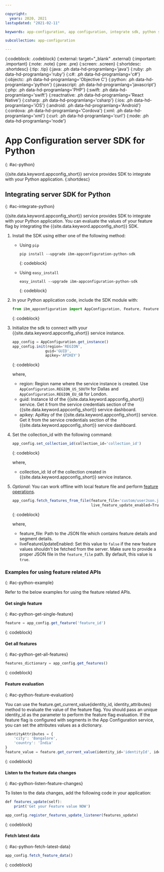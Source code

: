 ```yaml
---

copyright:
  years: 2020, 2021
lastupdated: "2021-02-11"

keywords: app-configuration, app configuration, integrate sdk, python sdk, python

subcollection: app-configuration

---
```


{:codeblock: .codeblock}
{:external: target="_blank" .external}
{:important: .important}
{:note: .note}
{:pre: .pre}
{:screen: .screen}
{:shortdesc: .shortdesc}
{:tip: .tip}
{:java: .ph data-hd-programlang='java'}
{:ruby: .ph data-hd-programlang='ruby'}
{:c#: .ph data-hd-programlang='c#'}
{:objectc: .ph data-hd-programlang='Objective C'}
{:python: .ph data-hd-programlang='python'}
{:javascript: .ph data-hd-programlang='javascript'}
{:php: .ph data-hd-programlang='PHP'}
{:swift: .ph data-hd-programlang='swift'}
{:reactnative: .ph data-hd-programlang='React Native'}
{:csharp: .ph data-hd-programlang='csharp'}
{:ios: .ph data-hd-programlang='iOS'}
{:android: .ph data-hd-programlang='Android'}
{:cordova: .ph data-hd-programlang='Cordova'}
{:xml: .ph data-hd-programlang='xml'}
{:curl: .ph data-hd-programlang='curl'}
{:node: .ph data-hd-programlang='node'}

# App Configuration server SDK for Python
{: #ac-python}

{{site.data.keyword.appconfig_short}} service provides SDK to integrate with your Python application. 
{:shortdesc}

## Integrating server SDK for Python
{: #ac-integrate-python}

{{site.data.keyword.appconfig_short}} service provides SDK to integrate with your Python application. You can evaluate the values of your feature flag by integrating the {{site.data.keyword.appconfig_short}} SDK. 

1. Install the SDK using either one of the following method:

   - Using `pip`

      ```
      pip install --upgrade ibm-appconfiguration-python-sdk
      ```
      {: codeblock}

   - Using `easy_install`

      ```
      easy_install --upgrade ibm-appconfiguration-python-sdk
      ```
      {: codeblock}


1. In your Python application code, include the SDK module with: 

   ```javascript
   from ibm_appconfiguration import AppConfiguration, Feature, FeatureType
   ```
   {: codeblock}

1. Initialize the sdk to connect with your {{site.data.keyword.appconfig_short}} service instance.

   ```javascript
   app_config = AppConfiguration.get_instance()
   app_config.init(region='REGION',
                  guid='GUID',
                  apikey='APIKEY')
   ```
   {: codeblock}

   where,
   - region: Region name where the service instance is created. Use `AppConfiguration.REGION_US_SOUTH` for Dallas and `AppConfiguration.REGION_EU_GB` for London.
   - guid: Instance Id of the {{site.data.keyword.appconfig_short}} service. Get it from the service credentials section of the {{site.data.keyword.appconfig_short}} service dashboard.
   - apikey: ApiKey of the {{site.data.keyword.appconfig_short}} service. Get it from the service credentials section of the {{site.data.keyword.appconfig_short}} service dashboard.

1. Set the collection_id with the following command:

   ```javascript
   app_config.set_collection_id(collection_id='collection_id') 
   ```
   {: codeblock}

   where,
   - collection_id: Id of the collection created in {{site.data.keyword.appconfig_short}} service instance.

1. *Optional*: You can work offline with local feature file and perform [feature operations](#ac-python-example).

   ```javascript
   app_config.fetch_features_from_file(feature_file='custom/userJson.json', 
                                       live_feature_update_enabled=True) 
   ```
   {: codeblock}

   where,
   - feature_file: Path to the JSON file which contains feature details and segment details.
   - liveFeatureUpdateEnabled: Set this value to `false` if the new feature values shouldn't be fetched from the server. Make sure to provide a proper JSON file in the `feature_file` path. By default, this value is `true`.
   

### Examples for using feature related APIs
{: #ac-python-example}

Refer to the below examples for using the feature related APIs.

#### Get single feature
{: #ac-python-get-single-feature}

```javascript
feature = app_config.get_feature('feature_id')
```
{: codeblock}

#### Get all features
{: #ac-python-get-all-features}

```javascript
features_dictionary = app_config.get_features()
```
{: codeblock}

#### Feature evaluation
{: #ac-python-feature-evaluation}

You can use the feature.get_current_value(identity_id, identity_attributes) method to evaluate the value of the feature flag. You should pass an unique identity_id as the parameter to perform the feature flag evaluation. If the feature flag is configured with segments in the App Configuration service, you can set the attributes values as a dictionary.

```javascript
identityAttributes = {
    'city': 'Bangalore',
    'country': 'India'
}
feature_value = feature.get_current_value(identity_id='identityId', identity_attributes=identityAttributes)
```
{: codeblock}

#### Listen to the feature data changes
{: #ac-python-listen-feature-changes}

To listen to the data changes, add the following code in your application:

```javascript
def features_update(self):
    print('Get your Feature value NOW')

app_config.register_features_update_listener(features_update)
```
{: codeblock}

#### Fetch latest data
{: #ac-python-fetch-latest-data}

```javascript
app_config.fetch_feature_data()
```
{: codeblock}
